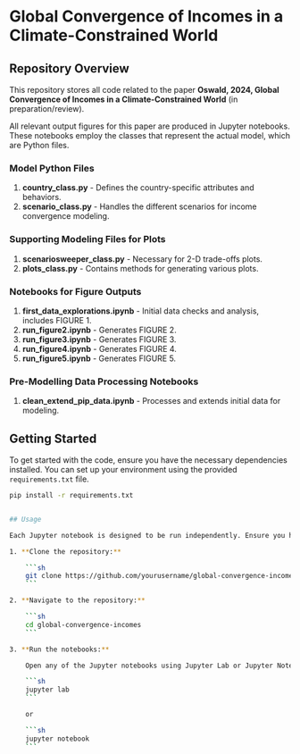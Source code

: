 # Global Convergence of Incomes in a Climate-Constrained World

## Repository Overview

This repository stores all code related to the paper **Oswald, 2024, Global Convergence of Incomes in a Climate-Constrained World** (in preparation/review).

All relevant output figures for this paper are produced in Jupyter notebooks. These notebooks employ the classes that represent the actual model, which are Python files.

### Model Python Files

1. **country_class.py** - Defines the country-specific attributes and behaviors.
2. **scenario_class.py** - Handles the different scenarios for income convergence modeling.

### Supporting Modeling Files for Plots

1. **scenariosweeper_class.py** - Necessary for 2-D trade-offs plots.
2. **plots_class.py** - Contains methods for generating various plots.

### Notebooks for Figure Outputs

1. **first_data_explorations.ipynb** - Initial data checks and analysis, includes FIGURE 1.
2. **run_figure2.ipynb** - Generates FIGURE 2.
3. **run_figure3.ipynb** - Generates FIGURE 3.
4. **run_figure4.ipynb** - Generates FIGURE 4.
5. **run_figure5.ipynb** - Generates FIGURE 5.

### Pre-Modelling Data Processing Notebooks

1. **clean_extend_pip_data.ipynb** - Processes and extends initial data for modeling.

## Getting Started

To get started with the code, ensure you have the necessary dependencies installed. You can set up your environment using the provided `requirements.txt` file.

```sh
pip install -r requirements.txt


## Usage

Each Jupyter notebook is designed to be run independently. Ensure you have the model Python files in the same directory as the notebooks to avoid import errors.

1. **Clone the repository:**

    ```sh
    git clone https://github.com/yourusername/global-convergence-incomes.git
    ```

2. **Navigate to the repository:**

    ```sh
    cd global-convergence-incomes
    ```

3. **Run the notebooks:**

    Open any of the Jupyter notebooks using Jupyter Lab or Jupyter Notebook interface.

    ```sh
    jupyter lab
    ```

    or

    ```sh
    jupyter notebook
    ```
